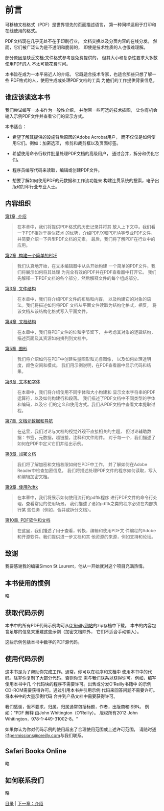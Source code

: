 # 前言

可移植文档格式（PDF）是世界领先的页面描述语言，
第一种同样适用于打印和在线使用的格式。

PDF文档现在几乎无处不在于印刷行业，
文档交换以及分页内容的在线分发。
然而，它们被广泛认为是不透明和脆弱的，
即使是技术性质的人也很难理解。

部分原因是缺乏文档;文件格式参考是免费提供的，
但其大小和复杂性要求大多数使用PDF的人
不太可能花费时间。

本书旨在成为一本平易近人的介绍。
它既适合技术专家，也适合那些只想了解一些
PDF格式的人，使用生成或处理PDF文档的工具
为他们的工作提供背景信息。

## 谁应该读这本书
我们尝试编写一本书作为一般性介绍，
并附带一些可选的技术插图，
让你有机会输入示例PDF文件并查看它们的显示方式。

本书适合：

* 希望了解其提供的设施背后原因的Adobe Acrobat用户，
而不仅仅是如何使用它们。例如：加密选项，
修剪和裁剪框以及页面标签。

* 希望使用命令行软件批量处理PDF文档的高级用户，
通过合并，拆分和优化它们。

* 程序员编写代码来读取，编辑或创建PDF文件。

* 想要了解如何使用PDF的元数据和工作流功能来
构建连贯系统的搜索，电子出版和打印行业专业人士。

## 内容组织
[第1章, 介绍](./chapter1.md)

>在本章中，我们将提供PDF格式的历史记录并将其
放入上下文中。我们看一下PDF相对于类似技术
的优势，介绍PDF/X和PDF/A等专业PDF文件，
并简要介绍一下典型PDF文档的元素。
最后，我们将了解PDF在行业中的应用。

[第2章, 构建一个简单的PDF](./chapter2.md)

>我们认真地开始，在文本编辑器中从头开始构建
一个简单的PDF文件。我们将展示如何将其处理
为完全有效的PDF并在PDF查看器中打开它。
我们先解释一下PDF文档的各个部分，然后解释文件的每个组成部分。

[第3章, 文件结构](./chapter3.md)

>在本章中，我们将介绍PDF文件的布局和内容，
以及构建它的对象的语法。我们将描述如何将PDF
文档从平面文件读取为结构化格式，相反，
将该文档从该结构化格式写入平面文件。

[第4章, 文档结构](./chapter4.md)

>在本章中，我们将PDF文件的位和字节留下，
并考虑其对象的逻辑结构，描述页面及其资源如何排列到文档中。

[第5章, 图形](./chapter5.md)

>我们将介绍如何在PDF中创建矢量图形和光栅图像，
以及如何处理透明度，颜色空间和模式。
我们用示例说明，在PDF查看器中显示代码和结果。

[第6章, 文本和字体](./chapter6.md)

>在本章中，我们将介绍使用不同字体和大小构建和
显示文本字符串的PDF运算符，以及如何构建行和段落。
我们描述了PDF文档中不同类型的字体和编码，以及它
们的定义和使用方式。我们从PDF文档中查看文本提取过程。

[第7章, 文档元数据和导航](./chapter7.md)

>在这里，我们讨论与文档的视觉外观不直接相关的主题，
但讨论辅助数据：书签，元数据，超链接，注释和文件附件。
对于每一个，我们描述了如何在PDF中定义它们并给出示例。

[第8章, 加密文档](./chapter8.md)

>我们将了解加密和文档权限如何在PDF中工作，
并了解如何在Adobe Reader中检查加密信息。
我们将描述处理PDF文件的程序如何读取，写入和编辑加密文档。

[第9章, 使用Pdftk](./chapter9.md)

>在本章中，我们将展示如何使用流行的pdftk程序
进行PDF文件的命令行处理，查看常见的使用场景。
我们描述了诸如pdftk之类的程序必须在内部执行某
些任务（例如，合并或拆分文档）。

[第10章, PDF软件和文档](./chapter10.md)

>在这里，我们描述了用于查看，转换，编辑和使用PDF文
件编程的Adobe和开源软件。我们提供进一步文档和其
他资源的来源，例如支持和论坛。

## 致谢
我要感谢我的编辑Simon St.Laurent，他从一开始就对这个项目充满热情。

## 本书使用的惯例
略

## 获取代码示例
本书中的所有PDF代码示例均可从[O'Reilly网站](http://oreilly.com/catalog/0636920021483)的zip存档中下载。
本书的内容包含足够的信息来重建这些示例（加密文档除外，
它们不适合手动输入）。

这些示例包括本书中数字的PDF源代码。

## 使用代码示例
这本书是为了帮助你完成工作。通常，你可以在程序和文档中
使用本书中的代码。除非你复制了大部分代码，否则你无
需与我们联系以获得许可。例如，编写使用本书中几
个代码块的程序不需要许可。出售或分发O'Reilly书籍中
的示例CD-ROM需要获得许可。通过引用本书并引用示例
代码来回答问题不需要许可。将本书中的大量示例代码
合并到产品文档中需要获得许可。

我们感谢，但不要求，归属。归属通常包括标题，作者，出版商和ISBN。
例如：“PDF 解释 由John Whitington（O'Reilly）。
版权所有2012 John Whitington，978-1-449-31002-8。“

如果你认为你对代码示例的使用超出了合理使用范围或上述许可范围，
请随时通过[permissions@oreilly.com](mailto:permissions@oreilly.com)与我们联系。

## Safari Books Online
略

## 如何联系我们
略

[目录](./README.md)&nbsp;|&nbsp;[下一章：介绍](./chapter1.md)